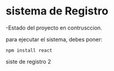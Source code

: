<h1> sistema de Registro</h1>

-Estado del proyecto en contrusccion.


para ejecutar el sistema, debes poner:

``` npm install react ```

siste de registro 2

